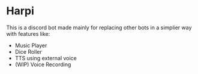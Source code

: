 # Harpi
 This is a discord bot made mainly for replacing other bots in a simplier way with features like:

 - Music Player
 - Dice Roller
 - TTS using external voice
 - (WIP) Voice Recording
